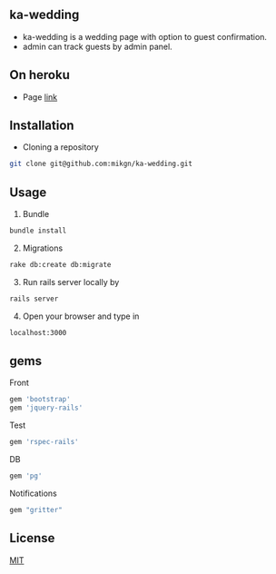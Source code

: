 ## ka-wedding

- ka-wedding is a wedding page with option to guest confirmation.
- admin can track guests by admin panel.

## On heroku

- Page [link](https://kim-angelina-wedding.herokuapp.com/)

## Installation

- Cloning a repository

```bash
git clone git@github.com:mikgn/ka-wedding.git
```

## Usage

1. Bundle

```bash
bundle install
```

2. Migrations

```bash
rake db:create db:migrate
```

3. Run rails server locally by

```bash
rails server
```

4. Open your browser and type in

```bash
localhost:3000
```

## gems


Front

```bash
gem 'bootstrap'
gem 'jquery-rails'
```

Test

```bash
gem 'rspec-rails'
```

DB

```bash
gem 'pg'
```

Notifications

```bash
gem "gritter"
```

## License
[MIT](https://choosealicense.com/licenses/mit/)
